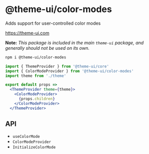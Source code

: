 
# @theme-ui/color-modes

Adds support for user-controlled color modes

https://theme-ui.com

**Note:** *This package is included in the main `theme-ui` package, and generally should not be used on its own.*

```sh
npm i @theme-ui/color-modes
```

```jsx
import { ThemeProvider } from '@theme-ui/core'
import { ColorModeProvider } from '@theme-ui/color-modes'
import theme from './theme'

export default props =>
  <ThemeProvider theme={theme}>
    <ColorModeProvider>
      {props.children}
    </ColorModeProvider>
  </ThemeProvider>
```

## API

- `useColorMode`
- `ColorModeProvider`
- `InitializeColorMode`

